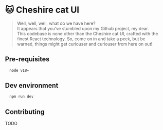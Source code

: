 # 🐱 Cheshire cat UI

> Well, well, well, what do we have here?\
> It appears that you've stumbled upon my Github project, my dear.\
> This codebase is none other than the Cheshire cat UI, crafted with the finest React technology. So, come on in and take a peek, but be warned, things might get curiouser and curiouser from here on out!

## Pre-requisites

```bash
  node v18+
```

## Dev environment

```bash
  npm run dev
```

## Contributing

TODO
